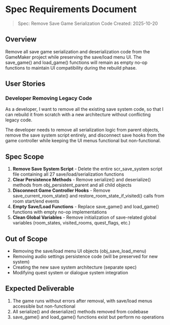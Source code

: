 # Spec Requirements Document

> Spec: Remove Save Game Serialization Code
> Created: 2025-10-20

## Overview

Remove all save game serialization and deserialization code from the GameMaker project while preserving the save/load menu UI. The save_game() and load_game() functions will remain as empty no-op functions to maintain UI compatibility during the rebuild phase.

## User Stories

### Developer Removing Legacy Code

As a developer, I want to remove all the existing save system code, so that I can rebuild it from scratch with a new architecture without conflicting legacy code.

The developer needs to remove all serialization logic from parent objects, remove the save system script entirely, and disconnect save hooks from the game controller while keeping the UI menus functional but non-functional.

## Spec Scope

1. **Remove Save System Script** - Delete the entire scr_save_system script file containing all 27 save/load/serialization functions
2. **Clear Persistence Methods** - Remove serialize() and deserialize() methods from obj_persistent_parent and all child objects
3. **Disconnect Game Controller Hooks** - Remove save_current_room_state() and restore_room_state_if_visited() calls from room start/end events
4. **Empty Save/Load Functions** - Replace save_game() and load_game() functions with empty no-op implementations
5. **Clean Global Variables** - Remove initialization of save-related global variables (room_states, visited_rooms, quest_flags, etc.)

## Out of Scope

- Removing the save/load menu UI objects (obj_save_load_menu)
- Removing audio settings persistence code (will be preserved for new system)
- Creating the new save system architecture (separate spec)
- Modifying quest system or dialogue system integration

## Expected Deliverable

1. The game runs without errors after removal, with save/load menus accessible but non-functional
2. All serialize() and deserialize() methods removed from codebase
3. save_game() and load_game() functions exist but perform no operations
